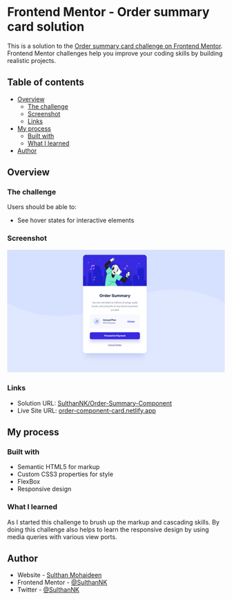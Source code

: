 # Frontend Mentor - Order summary card solution

This is a solution to the [Order summary card challenge on Frontend Mentor](https://www.frontendmentor.io/challenges/order-summary-component-QlPmajDUj). Frontend Mentor challenges help you improve your coding skills by building realistic projects.

## Table of contents

- [Overview](#overview)
  - [The challenge](#the-challenge)
  - [Screenshot](#screenshot)
  - [Links](#links)
- [My process](#my-process)
  - [Built with](#built-with)
  - [What I learned](#what-i-learned)
- [Author](#author)

## Overview

### The challenge

Users should be able to:

- See hover states for interactive elements

### Screenshot

![Component model](./assets/model/component-model.png)

### Links

- Solution URL: [SulthanNK/Order-Summary-Component](https://github.com/SulthanNK/Order-Summary-Component)
- Live Site URL: [order-component-card.netlify.app](https://order-component-card.netlify.app)

## My process

### Built with

- Semantic HTML5 for markup
- Custom CSS3 properties for style
- FlexBox
- Responsive design

### What I learned

As I started this challenge to brush up the markup and cascading skills. By doing this challenge also helps to learn the responsive design by using media queries with various view ports.

## Author

- Website - [Sulthan Mohaideen](https://sulthannk.me)
- Frontend Mentor - [@SulthanNK](https://www.frontendmentor.io/profile/SulthanNK)
- Twitter - [@SulthanNK](https://twitter.com/SulthanNK)
